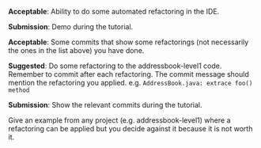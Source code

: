 <panel type="warning" header="`W3.1a`Can explain refactoring :star::star:" expanded no-close>
  <include src="../../book/refactoring/what/unit-inElsewhere-asFlat.md" boilerplate />
  <panel header="{{glyphicon_folder_close}} Evidence" expanded>

<include src="../../book/refactoring/what/q-essay-explain.md" />

  </panel>
</panel>

<!-- ==================================================================================================== -->

<panel type="warning" header="`W3.1b` Can use automated refactoring features of the IDE :star::star:" expanded no-close>
  <include src="../../book/intellij/refactoring/unit-inElsewhere-asFlat.md" boilerplate />
  <panel header="{{glyphicon_folder_close}} Evidence" expanded>

**Acceptable**: Ability to do some automated refactoring in the IDE.

**Submission**: Demo during the tutorial.

  </panel>
</panel>

<!-- ==================================================================================================== -->

<panel type="info" header="`W3.1c` Can apply some basic refactoring :star::star::star:" expanded no-close>
  <include src="../../book/refactoring/how/unit-inElsewhere-asFlat.md" boilerplate />
  <panel header="{{glyphicon_folder_close}} Evidence" expanded>

**Acceptable**: Some commits that show some refactorings (not necessarily the ones in the list above) you have done.

**Suggested**: Do some refactoring to the addressbook-level1 code. Remember to commit after each refactoring. The commit message should mention the refactoring you applied. e.g. `AddressBook.java: extrace foo() method`

**Submission**: Show the relevant commits during the tutorial.

  </panel>
</panel>

<!-- ==================================================================================================== -->

<panel type="success" header="`W3.1d` Can decide when to apply a given refactoring :star::star::star::star:" expanded no-close>
  <include src="../../book/refactoring/when/unit-inElsewhere-asFlat.md" boilerplate />
  <panel header="{{glyphicon_folder_close}} Evidence" expanded>

Give an example from any project (e.g. addressbook-level1) where a refactoring can be applied but you decide against it because it is not worth it.

  </panel>
</panel>
